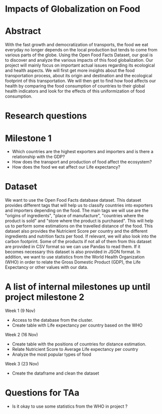 # Impacts of Globalization on Food 

# Abstract
With the fast growth and democratization of transports, the food we eat everyday no longer depends on the local production but tends to come from various parts of the globe. Using the Open Food Facts Dataset, our goal is to discover and analyze the various impacts of this food globalization. Our project will mainly focus on important actual issues regarding its ecological and health aspects. We will first get more insights about the food transportation process, about its origin and destination and the ecological footprint of this transportation. We will then get to find how food affects our health by comparing the food consumption of countries to their global health indicators and look for the effects of this uniformization of food consumption.

# Research questions
# Milestone 1
- Which countries are the highest exporters and importers and is there a relationship with the GDP?
- How does the transport and production of food affect the ecosystem?
- How does the food we eat affect our Life expectancy? 

# Dataset
We want to use the Open Food Facts database dataset. This dataset provides different tags that will help us to classify countries into exporters and importers depending on the food. The main tags we will use are the "origins of ingredients", "place of manufacture", "countries where the product is sold" and "store where the product is purchased". This will help us to perform some estimations on the travelled distance of the food. This dataset also provides the Nutricient Score per country and the different ingredients and nutrition facts per food. If relevant, we will also look into the carbon footprint. Some of the products if not all of them from this dataset are provided in CSV format so we can use Pandas to read them. If it becomes necessary this dataset is also provided in JSON format.
In addition, we want to use statistics from the World Health Organization (WHO) in order to relate the Gross Domestic Product (GDP), the Life Expectancy or other values with our data.

# A list of internal milestones up until project milestone 2
Week 1 (9 Nov)

- Access to the database from the cluster.
- Create table with Life expectancy per country based on the WHO

Week 2 (16 Nov)

- Create table with the positions of countries for distance estimation.
- Relate Nutricient Score to Average Life expectancy per country
- Analyze the most popular types of food

Week 3 (23 Nov)

- Create the dataframe and clean the dataset

# Questions for TAa
- Is it okay to use some statistics from the WHO in project ?
